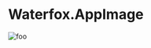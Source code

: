 # Waterfox.AppImage

![foo](https://github.com/nx-appbuild-hub/Waterfox.AppImage//actions/workflows/makefile.yml/badge.svg)
